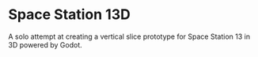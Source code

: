 # Space Station 13D
A solo attempt at creating a vertical slice prototype for Space Station 13 in 3D powered by Godot.
